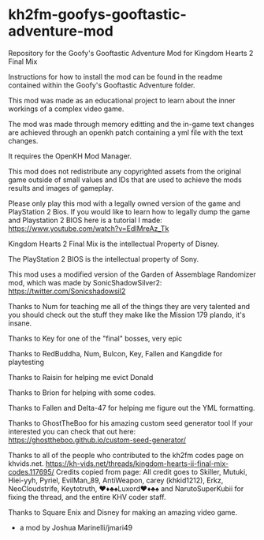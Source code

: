 # kh2fm-goofys-gooftastic-adventure-mod
Repository for the Goofy's Gooftastic Adventure Mod for Kingdom Hearts 2 Final Mix

Instructions for how to install the mod can be found in the 
readme contained within the Goofy's Gooftastic Adventure folder.

This mod was made as an educational project to learn about the inner workings of a complex video game.

The mod was made through memory editting and the in-game text changes are
achieved through an openkh patch containing a yml file with the text changes.

It requires the OpenKH Mod Manager.

This mod does not redistribute any copyrighted assets from the original game outside of 
small values and IDs that are used to achieve the mods results and images of gameplay.

Please only play this mod with a legally owned version of the game and PlayStation 2 Bios.
If you would like to learn how to legally dump the game and Playstation 2 BIOS
here is a tutorial I made: https://www.youtube.com/watch?v=EdIMreAz_Tk

Kingdom Hearts 2 Final Mix is the intellectual Property of Disney.

The PlayStation 2 BIOS is the intellectual property of Sony.

This mod uses a modified version of the 
Garden of Assemblage Randomizer mod, which was made by
SonicShadowSilver2: https://twitter.com/Sonicshadowsil2

Thanks to Num for teaching me all of the things
they are very talented and you should check out the 
stuff they make like the Mission 179 plando, it's insane. 

Thanks to Key for one of the "final" bosses, very epic

Thanks to RedBuddha, Num, Bulcon, Key, Fallen and Kangdide for playtesting 

Thanks to Raisin for helping me evict Donald

Thanks to Brion for helping with some codes.

Thanks to Fallen and Delta-47 for helping me figure out the YML formatting.

Thanks to GhostTheBoo for his amazing custom seed generator tool
If your interested you can check that out here:
https://ghosttheboo.github.io/custom-seed-generator/

Thanks to all of the people who contributed to the kh2fm codes page on khvids.net.
https://kh-vids.net/threads/kingdom-hearts-ii-final-mix-codes.117695/
Credits copied from page:
All credit goes to Skiller, Mutuki, Hiei-yyh, Pyriel, EvilMan_89, 
AntiWeapon, carey (khkid1212), Erkz, NeoCloudstrife, Keytotruth,
♥♦♣♠Luxord♥♦♣♠ and NarutoSuperKubii for fixing the thread, 
and the entire KHV coder staff.

Thanks to Square Enix and Disney for making an amazing video game.

- a mod by Joshua Marinelli/jmari49

